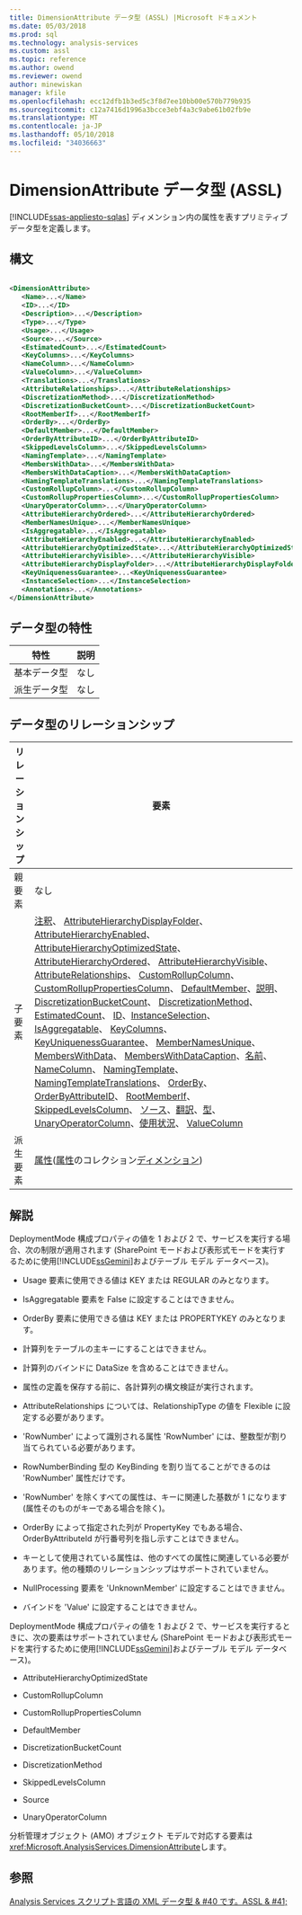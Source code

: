 ```yaml
---
title: DimensionAttribute データ型 (ASSL) |Microsoft ドキュメント
ms.date: 05/03/2018
ms.prod: sql
ms.technology: analysis-services
ms.custom: assl
ms.topic: reference
ms.author: owend
ms.reviewer: owend
author: minewiskan
manager: kfile
ms.openlocfilehash: ecc12dfb1b3ed5c3f8d7ee10bb00e570b779b935
ms.sourcegitcommit: c12a7416d1996a3bcce3ebf4a3c9abe61b02fb9e
ms.translationtype: MT
ms.contentlocale: ja-JP
ms.lasthandoff: 05/10/2018
ms.locfileid: "34036663"
---
```

# <a name="dimensionattribute-data-type-assl"></a>DimensionAttribute データ型 (ASSL)
[!INCLUDE[ssas-appliesto-sqlas](../../../includes/ssas-appliesto-sqlas.md)]
  ディメンション内の属性を表すプリミティブ データ型を定義します。  
  
## <a name="syntax"></a>構文  
  
```xml  
  
<DimensionAttribute>  
   <Name>...</Name>  
   <ID>...</ID>  
   <Description>...</Description>  
   <Type>...</Type>  
   <Usage>...</Usage>  
   <Source>...</Source>  
   <EstimatedCount>...</EstimatedCount>  
   <KeyColumns>...</KeyColumns>  
   <NameColumn>...</NameColumn>  
   <ValueColumn>...</ValueColumn>  
   <Translations>...</Translations>  
   <AttributeRelationships>...</AttributeRelationships>  
   <DiscretizationMethod>...</DiscretizationMethod>  
   <DiscretizationBucketCount>...</DiscretizationBucketCount>  
   <RootMemberIf>...</RootMemberIf>  
   <OrderBy>...</OrderBy>  
   <DefaultMember>...</DefaultMember>  
   <OrderByAttributeID>...</OrderByAttributeID>  
   <SkippedLevelsColumn>...</SkippedLevelsColumn>  
   <NamingTemplate>...</NamingTemplate>  
   <MembersWithData>...</MembersWithData>  
   <MembersWithDataCaption>...</MembersWithDataCaption>  
   <NamingTemplateTranslations>...</NamingTemplateTranslations>  
   <CustomRollupColumn>...</CustomRollupColumn>  
   <CustomRollupPropertiesColumn>...</CustomRollupPropertiesColumn>  
   <UnaryOperatorColumn>...</UnaryOperatorColumn>  
   <AttributeHierarchyOrdered>...</AttributeHierarchyOrdered>  
   <MemberNamesUnique>...</MemberNamesUnique>  
   <IsAggregatable>...</IsAggregatable>  
   <AttributeHierarchyEnabled>...</AttributeHierarchyEnabled>  
   <AttributeHierarchyOptimizedState>...</AttributeHierarchyOptimizedState>  
   <AttributeHierarchyVisible>...</AttributeHierarchyVisible>  
   <AttributeHierarchyDisplayFolder>...</AttributeHierarchyDisplayFolder>  
   <KeyUniquenessGuarantee>...<KeyUniquenessGuarantee>  
   <InstanceSelection>...</InstanceSelection>  
   <Annotations>...</Annotations>  
</DimensionAttribute>  
```  
  
## <a name="data-type-characteristics"></a>データ型の特性  
  
|特性|説明|  
|--------------------|-----------------|  
|基本データ型|なし|  
|派生データ型|なし|  
  
## <a name="data-type-relationships"></a>データ型のリレーションシップ  
  
|リレーションシップ|要素|  
|------------------|-------------|  
|親要素|なし|  
|子要素|[注釈](../../../analysis-services/scripting/collections/annotations-element-assl.md)、 [AttributeHierarchyDisplayFolder](../../../analysis-services/scripting/properties/attributehierarchydisplayfolder-element-assl.md)、 [AttributeHierarchyEnabled](../../../analysis-services/scripting/properties/attributehierarchyenabled-element-assl.md)、 [AttributeHierarchyOptimizedState](../../../analysis-services/scripting/properties/attributehierarchyoptimizedstate-element-assl.md)、 [AttributeHierarchyOrdered](../../../analysis-services/scripting/properties/attributehierarchyordered-element-assl.md)、 [AttributeHierarchyVisible](../../../analysis-services/scripting/properties/attributehierarchyvisible-element-assl.md)、 [AttributeRelationships](../../../analysis-services/scripting/collections/attributerelationships-element-assl.md)、 [CustomRollupColumn](../../../analysis-services/scripting/objects/customrollupcolumn-element-assl.md)、 [CustomRollupPropertiesColumn](../../../analysis-services/scripting/objects/customrolluppropertiescolumn-element-assl.md)、 [DefaultMember](../../../analysis-services/scripting/properties/defaultmember-element-assl.md)、[説明](../../../analysis-services/scripting/properties/description-element-assl.md)、 [DiscretizationBucketCount](../../../analysis-services/scripting/properties/discretizationbucketcount-element-assl.md)、 [DiscretizationMethod](../../../analysis-services/scripting/properties/discretizationmethod-element-assl.md)、 [EstimatedCount](../../../analysis-services/scripting/properties/estimatedcount-element-assl.md)、 [ID](../../../analysis-services/scripting/properties/id-element-assl.md)、[InstanceSelection](../../../analysis-services/scripting/properties/instanceselection-element-assl.md)、 [IsAggregatable](../../../analysis-services/scripting/properties/isaggregatable-element-assl.md)、 [KeyColumns](../../../analysis-services/scripting/collections/keycolumns-element-assl.md)、 [KeyUniquenessGuarantee](../../../analysis-services/scripting/properties/keyuniquenessguarantee-element-assl.md)、 [MemberNamesUnique](../../../analysis-services/scripting/properties/membernamesunique-element-assl.md)、 [MembersWithData](../../../analysis-services/scripting/properties/memberswithdata-element-assl.md)、 [MembersWithDataCaption](../../../analysis-services/scripting/properties/memberswithdatacaption-element-assl.md)、[名前](../../../analysis-services/scripting/properties/name-element-assl.md)、 [NameColumn](../../../analysis-services/scripting/objects/namecolumn-element-assl.md)、 [NamingTemplate](../../../analysis-services/scripting/properties/namingtemplate-element-assl.md)、 [NamingTemplateTranslations](../../../analysis-services/scripting/collections/namingtemplatetranslations-element-assl.md)、 [OrderBy](../../../analysis-services/scripting/properties/orderby-element-assl.md)、 [OrderByAttributeID](../../../analysis-services/scripting/properties/orderbyattributeid-element-assl.md)、 [RootMemberIf](../../../analysis-services/scripting/properties/rootmemberif-element-assl.md)、 [SkippedLevelsColumn](../../../analysis-services/scripting/objects/skippedlevelscolumn-element-assl.md)、 [ソース](../../../analysis-services/scripting/properties/source-element-binding-assl.md)、[翻訳](../../../analysis-services/scripting/collections/translations-element-assl.md)、[型](../../../analysis-services/scripting/properties/type-element-dimensionattribute-assl.md)、 [UnaryOperatorColumn](../../../analysis-services/scripting/objects/unaryoperatorcolumn-element-assl.md)、[使用状況](../../../analysis-services/scripting/properties/usage-element-dimensionattribute-assl.md)、 [ValueColumn](../../../analysis-services/scripting/objects/valuecolumn-element-assl.md)|  
|派生要素|[属性](../../../analysis-services/scripting/objects/attribute-element-assl.md)([属性](../../../analysis-services/scripting/collections/attributes-element-assl.md)のコレクション[ディメンション](../../../analysis-services/scripting/objects/dimension-element-assl.md))|  
  
## <a name="remarks"></a>解説  
 DeploymentMode 構成プロパティの値を 1 および 2 で、サービスを実行する場合、次の制限が適用されます (SharePoint モードおよび表形式モードを実行するために使用[!INCLUDE[ssGemini](../../../includes/ssgemini-md.md)]およびテーブル モデル データベース)。  
  
-   Usage 要素に使用できる値は KEY または REGULAR のみとなります。  
  
-   IsAggregatable 要素を False に設定することはできません。  
  
-   OrderBy 要素に使用できる値は KEY または PROPERTYKEY のみとなります。  
  
-   計算列をテーブルの主キーにすることはできません。  
  
-   計算列のバインドに DataSize を含めることはできません。  
  
-   属性の定義を保存する前に、各計算列の構文検証が実行されます。  
  
-   AttributeRelationships については、RelationshipType の値を Flexible に設定する必要があります。  
  
-   'RowNumber' によって識別される属性 'RowNumber' には、整数型が割り当てられている必要があります。  
  
-   RowNumberBinding 型の KeyBinding を割り当てることができるのは 'RowNumber' 属性だけです。  
  
-   'RowNumber' を除くすべての属性は、キーに関連した基数が 1 になります (属性そのものがキーである場合を除く)。  
  
-   OrderBy によって指定された列が PropertyKey でもある場合、OrderByAttributeId が行番号列を指し示すことはできません。  
  
-   キーとして使用されている属性は、他のすべての属性に関連している必要があります。他の種類のリレーションシップはサポートされていません。  
  
-   NullProcessing 要素を 'UnknownMember' に設定することはできません。  
  
-   バインドを 'Value' に設定することはできません。  
  
 DeploymentMode 構成プロパティの値を 1 および 2 で、サービスを実行するときに、次の要素はサポートされていません (SharePoint モードおよび表形式モードを実行するために使用[!INCLUDE[ssGemini](../../../includes/ssgemini-md.md)]およびテーブル モデル データベース)。  
  
-   AttributeHierarchyOptimizedState  
  
-   CustomRollupColumn  
  
-   CustomRollupPropertiesColumn  
  
-   DefaultMember  
  
-   DiscretizationBucketCount  
  
-   DiscretizationMethod  
  
-   SkippedLevelsColumn  
  
-   Source  
  
-   UnaryOperatorColumn  
  
 分析管理オブジェクト (AMO) オブジェクト モデルで対応する要素は<xref:Microsoft.AnalysisServices.DimensionAttribute>します。  
  
## <a name="see-also"></a>参照  
 [Analysis Services スクリプト言語の XML データ型 & #40 です。ASSL & #41;](../../../analysis-services/scripting/data-type/analysis-services-scripting-language-xml-data-types-assl.md)  
  
  
